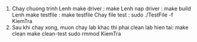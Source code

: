 1. Chay chuong trinh
Lenh make driver : make
Lenh nap driver : make build
Lenh make testfile : make testfile
Chay file test : sudo ./TestFile -f KiemTra
2. Sau khi chay xong, muon chay lab khac thi phai clean lab hien tai:
make clean
make clean-test
sudo rmmod KiemTra

